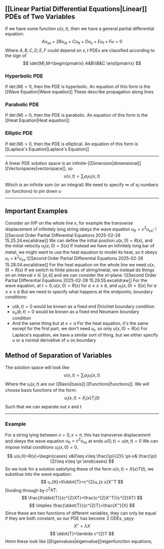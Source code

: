 ## [[Linear Partial Differential Equations|Linear]] PDEs of Two Variables
If we have some function $u(x,t)$, then we have a general partial differential equation:
$$
Au_{xx}+2Bu_{xt}+Cu_{tt}+Du_{x}+Eu_{t}+Fu=0
$$
Where $A,B,C,D,E,F$ could depend on $x,t$
PDEs are classified according to the sign of
$$
\det(M),M=\begin{pmatrix}
A&B\\B&C
\end{pmatrix}
$$
### Hyperbolic PDE
If $\det(M)<0$, then the PDE is hyperbolic. An equation of this form is the [[Wave Equation|Wave equation]]
These describe propagation along lines
### Parabolic PDE
If $\det (M)=0$, then the PDE is parabolic. An equation of this form is the [[Heat Equation|Heat equation]] 
### Elliptic PDE
If $\det(M)>0$, then the PDE is elliptical. An equation of this form is [[Laplace's Equation|Laplace's Equation]]
___
A linear PDE solution space is an infinite-[[Dimension|dimensional]] [[Vectorspaces|vectorspace]], so
$$
u(x,t)=\sum_{i} a_{i}u_{i}(x,t) 
$$
Which is an infinite sum (or an integral)
We need to specify $\infty$ of $a_{i}$ numbers (or functions) to pin down $u$
___
## Important Examples
Consider an IVP on the whole line $x$, for example the transverse displacement of infinitely long string obeys the wave equation $u_{tt}=c^{2}u_{x x}$:
![[Second Order Partial Differential Equations 2025-02-28 15.25.24.excalidraw]]
We can define the initial position $u(x,0)=R(x)$, and the initial velocity $u_{t}(x,0)=S(x)$
If instead we have an infinitely long bar of metal, we might want to use the heat equation to model its heat, so it obeys $u_{t}=k^{2}u_{x x}$
![[Second Order Partial Differential Equations 2025-02-28 15.28.04.excalidraw]]
For the heat equation on the whole line we need $u(x,0)=R(x)$
If we switch to finite pieces of string/metal, we instead do things on an interval $x\in[a,b]$ and we can consider the $xt$-plane:
![[Second Order Partial Differential Equations 2025-02-28 15.29.55.excalidraw]]
For the wave equation, at $t=0,u(x,0)=R(x)$ for $a\leq x\leq b$, and $u_{t}(x,0)=S(x)$ for $a\leq x\leq b$
But we need to specify what happens at the endpoints; boundary conditions: 
- $u(b,t)=0$ would be known as a fixed end Dirichlet boundary condition
- $u_{x}(b,t)=0$ would be known as a fixed end Neumann boundary condition
- And the same thing but at $x=a$
For the heat equation, it's the same except for the first part, we don't need $u_{t}$, so only $u(x,0)=R(x)$
For Laplace's equation, we have a similar sort of thing, but we either specify $u$ or a normal derivative of $u$ on boundary
## Method of Separation of Variables
The solution space will look like:
$$
u(x,t)=\sum_{i}a_{i}u_{i}(x,t)
$$
Where the $u_{i}(x,t)$ are our [[Basis|basis]] [[Functions|functions]]. We will choose basis functions of the form:
$$
u_{i}(x,t)=X_{i}(x)T_{i}(t)
$$
Such that we can separate out $x$ and $t$
___
### Example
For a string lying between $x=0,x=\pi$, this has transverse displacement and obeys the wave equation $u_{tt}=c^{2}u_{x x}$ at ends $u(0,t)=u(\pi,t)=0$
We can impose initial conditions $u_{t}(x,0)=0$,
$$
u(x,0)=R(x)=\begin{cases}
x&0\leq x\leq \frac{\pi}{2}\\ \pi-x&  \frac{\pi}{2}\leq x\leq \pi
\end{cases}
$$
So we look for a solution satisfying these of the form $u(x,t)=X(x)T(t)$, we substitue into the wave equation:
$$
u_{tt}=X\ddot{T}=c^{2}u_{x x}X''T
$$
Dividing through by $c^{2}XT$:
$$
\frac{X\ddot{T}}{c^{2}XT}=\frac{c^{2}X''T}{c^{2}XT}
$$
$$
\implies \frac{\ddot{T}}{c^{2}T}=\frac{X''}{X}
$$
Since these are two functions of different variables, they can only be equal if they are both constant, so our PDE has become $\hspace{0pt}2$ ODEs, yayy:
$$
X''=\lambda X
$$
$$
 \ddot{T}=\lambda c^{2}T
$$
Hmm these look like [[Eigenvalues|eigenvalue]]/eigenfunction equations, 